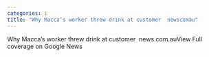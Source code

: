 ```yaml
---
categories: i
title: "Why Macca’s worker threw drink at customer  newscomau"
---
```

Why Macca’s worker threw drink at customer&nbsp;&nbsp;news.com.auView Full coverage on Google News